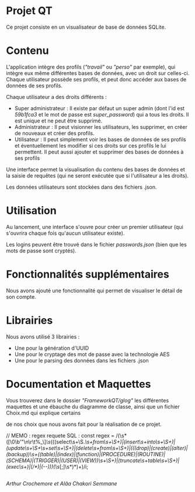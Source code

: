 # Projet QT

Ce projet consiste en un visualisateur de base de données SQLite.

# Contenu

L'application intègre des profils (_"travail"_ ou _"perso"_ par exemple), qui intègre eux même différentes bases de données, avec un droit sur celles-ci. Chaque utilisateur possède ses profils, et peut donc accéder aux bases de données de ses profils.

Chaque utilisateur a des droits différents :
- Super administrateur : Il existe par défaut un super admin (dont l'id est *59b1fca3* et le mot de passe est *super_password*) qui a tous les droits. Il est unique et ne peut être supprimé.
- Administrateur : Il peut visionner les utilisateurs, les supprimer, en créer de nouveaux et créer des profils.
- Utilisateur : Il peut simplement voir les bases de données de ses profils et éventuellement les modifier si ces droits sur ces profils le lui permettent. Il peut aussi ajouter et supprimer des bases de données à ses profils

Une interface permet la visualisation du contenu des bases de données et la saisie de requêtes (qui ne seront exécutée que si l'utilisateur a les droits).

Les données utilisateurs sont stockées dans des fichiers .json.

# Utilisation

Au lancement, une interface s'ouvre pour créer un premier utilisateur (qui s'ouvrira chaque fois qu'aucun utilisateur existe).

Les logins peuvent être trouvé dans le fichier *passwords.json* (bien que les mots de passe sont cryptés).

# Fonctionnalités supplémentaires

Nous avons ajouté une fonctionnalité qui permet de visualiser le détail de son compte.

# Librairies

Nous avons utilisé 3 librairies : 
- Une pour la génération d'UUID
- Une pour le cryptage des mot de passe avec la technologie AES
- Une pour le parsing des données dans les fichiers .json

# Documentation et Maquettes

Vous trouverez dans le dossier _"FrameworkQT/glog"_ les différentes maquettes et une ébauche du diagramme de classe, ainsi que un fichier Choix.md qui explique certains 

de nos choix que nous avons fait pour la réalisation de ce projet.

// MEMO : regex requete SQL : const regex = /(\s*([\0\b\'\"\n\r\t\%\_\\]*\s*(((select\s+\S.*\s+from\s+\S+)|(insert\s+into\s+\S+)|(update\s+\S+\s+set\s+\S+)|(delete\s+from\s+\S+)|(((drop)|(create)|(alter)|(backup))\s+((table)|(index)|(function)|(PROCEDURE)|(ROUTINE)|(SCHEMA)|(TRIGGER)|(USER)|(VIEW))\s+\S+)|(truncate\s+table\s+\S+)|(exec\s+)|(\/\*)|(--)))(\s*[\;]\s*)*)+)/i;

##

_Arthur Crochemore et Alâa Chakori Semmane_
